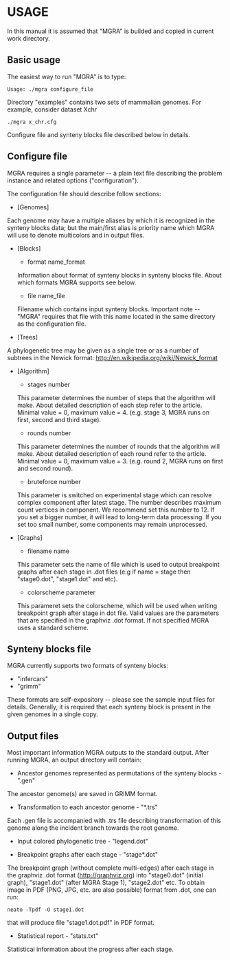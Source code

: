 USAGE
=======

In this manual it is assumed that "MGRA" is builded and copied in current work directory.

Basic usage
------
The easiest way to run "MGRA" is to type:

	Usage: ./mgra configure_file

Directory "examples" contains two sets of mammalian genomes. For example, consider dataset Xchr

	./mgra x_chr.cfg

Configure file and synteny blocks file described below in details.

Configure file
------
MGRA requires a single parameter -- a plain text file describing the problem instance and related options ("configuration").

The configuration file should describe follow sections:

* [Genomes]

Each genome may have a multiple aliases by which it is recognized in the synteny blocks data; but the main/first alias is priority name which MGRA will use to denote multicolors and in output files.

* [Blocks]

    * format name_format

    Information about format of synteny blocks in synteny blocks file. About which formats MGRA supports see below.

    * file name_file

    Filename which contains input synteny blocks. Important note -- "MGRA" requires that file with this name located in the same directory as the configuration file.

* [Trees]

A phylogenetic tree may be given as a single tree or as a number of subtrees in 
the Newick format: http://en.wikipedia.org/wiki/Newick_format

* [Algorithm]

    * stages number

    This parameter determines the number of steps that the algorithm will make. About detailed description of each step refer to the article. Minimal value = 0, maximum value = 4. (e.g. stage 3, MGRA runs on first, second and third stage).

    * rounds number

    This parameter determines the number of rounds that the algorithm will make. About detailed description of each round refer to the article. Minimal value = 0, maximum value = 3. (e.g. round 2, MGRA runs on first and second round).

    * bruteforce number

    This parameter is switched on experimental stage which can resolve complex component after latest stage. The number describes maximum count vertices in component. We recommend set this number to 12.
If you set a bigger number, it will lead to long-term data processing. If you set too small number, some components may remain unprocessed. 

* [Graphs]
    * filename name

    This parameter sets the name of file which is used to output breakpoint graphs after each stage in .dot files (e.g if name = stage then "stage0.dot", "stage1.dot" and etc).

    * colorscheme parameter

    This parameret sets the colorscheme, which will be used when writing breakpoint graph after stage in dot file. Valid values ​​are the parameters that are specified in the graphviz .dot format. If not specified MGRA uses a standard scheme.
    
Synteny blocks file 
------
MGRA currently supports two formats of synteny blocks: 

* "infercars" 
* "grimm"

These formats are self-expository -- please see the sample input files for details. Generally, it is required that each synteny block is present in the given genomes in a single copy.

Output files
------
Most important information MGRA outputs to the standard output. After running MGRA, an output directory will contain:

* Ancestor genomes represented as permutations of the synteny blocks - ".gen"

The ancestor genome(s) are saved in GRIMM format.

* Transformation to each ancestor genome - "*.trs"

Each .gen file is accompanied with .trs file describing transformation of this genome along the incident branch towards the root genome.

* Input colored phylogenetic tree - "legend.dot"

* Breakpoint graphs after each stage - "stage*.dot"

The breakpoint graph (without complete multi-edges) after each stage in the graphviz .dot format (http://graphviz.org) into "stage0.dot" (initial graph), "stage1.dot" (after MGRA Stage 1), "stage2.dot" etc. To obtain image in PDF (PNG, JPG, etc. are also possible) format from .dot, one can run:

	neato -Tpdf -O stage1.dot

that will produce file "stage1.dot.pdf" in PDF format. 

* Statistical report - "stats.txt"

Statistical information about the progress after each stage.
